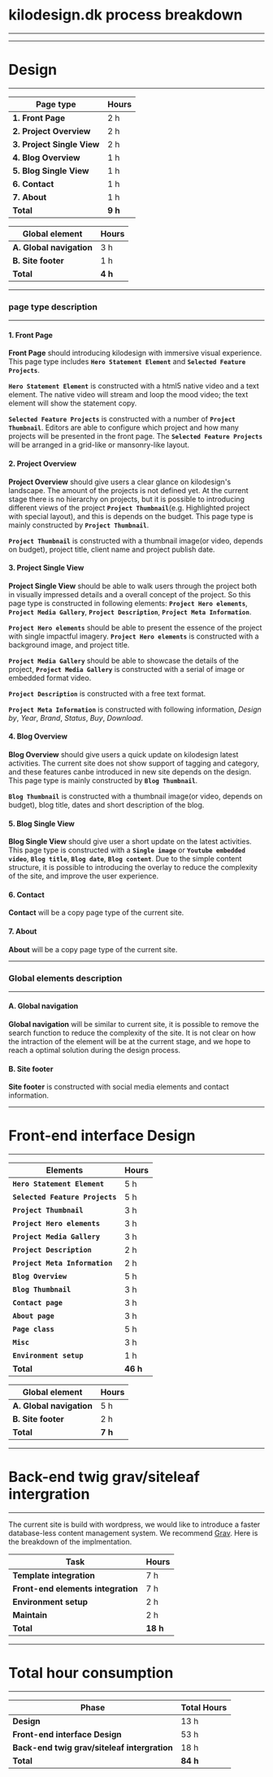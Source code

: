 # kilodesign.dk process breakdown
---------------------------------


---------------------------------
# Design
---------------------------------

| Page type                   | Hours     |
| --------------------------- | --------- |
| **1. Front Page**           | 2 h       |
| **2. Project Overview**     | 2 h       |
| **3. Project Single View**  | 2 h       |
| **4. Blog Overview**        | 1 h       |
| **5. Blog Single View**     | 1 h       |
| **6. Contact**              | 1 h       |
| **7. About**                | 1 h       |
| **Total**                   | **9 h**   |

| Global element              | Hours     |
| --------------------------- | --------- |
| **A. Global navigation**    | 3 h       |
| **B. Site footer**          | 1 h       |
| **Total**                   | **4 h**   |


---
### page type description
---

#### 1. Front Page
**Front Page** should introducing kilodesign with immersive visual experience. This page type includes **`Hero Statement Element`** and **`Selected Feature Projects`**.

**`Hero Statement Element`** is constructed with a html5 native video and a text element. The native video will stream and loop the mood video; the text element will show the statement copy.

**`Selected Feature Projects`** is constructed with a number of **`Project Thumbnail`**. Editors are able to configure which project and how many projects will be presented in the front page. The **`Selected Feature Projects`** will be arranged in a grid-like or mansonry-like layout.

#### 2. Project Overview
**Project Overview** should give users a clear glance on kilodesign's landscape. The amount of the projects is not defined yet. At the current stage there is no hierarchy on projects, but it is possible to introducing different views of the project **`Project Thumbnail`**(e.g. Highlighted project with special layout), and this is depends on the budget. This page type is mainly constructed by **`Project Thumbnail`**.

**`Project Thumbnail`** is constructed with a thumbnail image(or video, depends on budget), project title, client name and project publish date.

#### 3. Project Single View
**Project Single View** should be able to walk users through the project both in visually impressed details and a overall concept of the project. So this page type is constructed in following elements: **`Project Hero
elements`**, **`Project Media Gallery`**, **`Project Description`**, **`Project Meta Information`**.

**`Project Hero elements`** should be able to present the essence of the project with single impactful imagery. **`Project Hero elements`** is constructed with a background image, and project title.

**`Project Media Gallery`** should be able to showcase the details of the project, **`Project Media Gallery`** is constructed with a serial of image or embedded format video.

**`Project Description`** is constructed with a free text format.

**`Project Meta Information`** is constructed with following information, *Design by*, *Year*, *Brand*, *Status*, *Buy*, *Download*.

#### 4. Blog Overview
**Blog Overview** should give users a quick update on kilodesign latest activities. The current site does not show support of tagging and category, and these features canbe introduced in new site depends on the design.
This page type is mainly constructed by **`Blog Thumbnail`**.

**`Blog Thumbnail`** is constructed with a thumbnail image(or video, depends on budget), blog title, dates and short description of the blog.

#### 5. Blog Single View
**Blog Single View** should give user a short update on the latest activities. This page type is constructed with a **`Single image`** or **`Youtube embedded video`**, **`Blog title`**, **`Blog date`**, **`Blog content`**. Due to the simple content structure, it is possible to introducing the overlay to reduce the complexity of the site, and improve the user experience.

#### 6. Contact
**Contact** will be a copy page type of the current site.

#### 7. About
**About** will be a copy page type of the current site.


---
### Global elements description
---

#### A. Global navigation
**Global navigation** will be similar to current site, it is possible to remove the search function to reduce the complexity of the site. It is not clear on how the intraction of the element will be at the current stage, and we hope to reach a optimal solution during the design process.

#### B. Site footer
**Site footer** is constructed with social media elements and contact information.


---------------------------------
# Front-end interface Design
---------------------------------

| Elements                                | Hours     |
| --------------------------------------- | --------- |
| **`Hero Statement Element`**            | 5 h       |
| **`Selected Feature Projects`**         | 5 h       |
| **`Project Thumbnail`**                 | 3 h       |
| **`Project Hero elements`**             | 3 h       |
| **`Project Media Gallery`**             | 3 h       |
| **`Project Description`**               | 2 h       |
| **`Project Meta Information`**          | 2 h       |
| **`Blog Overview`**                     | 5 h       |
| **`Blog Thumbnail`**                    | 3 h       |
| **`Contact page`**                      | 3 h       |
| **`About page`**                        | 3 h       |
| **`Page class`**                        | 5 h       |
| **`Misc`**                              | 3 h       |
| **`Environment setup`**                 | 1 h       |
| **Total**                               | **46 h**   |

| Global element              | Hours     |
| --------------------------- | --------- |
| **A. Global navigation**    | 5 h       |
| **B. Site footer**          | 2 h       |
| **Total**                   | **7 h**   |



---------------------------------
# Back-end twig grav/siteleaf intergration
---------------------------------

The current site is build with wordpress, we would like to introduce a faster database-less content management system. We recommend [Grav](https://getgrav.org/). Here is the breakdown of the implmentation.


| Task                                        | Hours     |
| ------------------------------------------- | --------- |
| **Template integration**                    | 7 h       |
| **Front-end elements integration**          | 7 h       |
| **Environment setup**                       | 2 h       |
| **Maintain**                                | 2 h       |
| **Total**                                   | **18 h**   |




---------------------------------
# Total hour consumption
---------------------------------

| Phase                                               | Total Hours     |
| --------------------------------------------------- | ---------       |
| **Design**                                          | 13 h            |
| **Front-end interface Design**                      | 53 h            |
| **Back-end twig grav/siteleaf intergration**        | 18 h            |
| **Total**                                           | **84 h**        |
